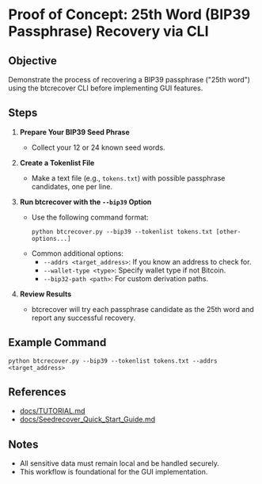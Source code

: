 # Proof of Concept: 25th Word (BIP39 Passphrase) Recovery via CLI

## Objective
Demonstrate the process of recovering a BIP39 passphrase ("25th word") using the btcrecover CLI before implementing GUI features.

## Steps

1. **Prepare Your BIP39 Seed Phrase**
   - Collect your 12 or 24 known seed words.

2. **Create a Tokenlist File**
   - Make a text file (e.g., `tokens.txt`) with possible passphrase candidates, one per line.

3. **Run btcrecover with the `--bip39` Option**
   - Use the following command format:
     ```
     python btcrecover.py --bip39 --tokenlist tokens.txt [other-options...]
     ```
   - Common additional options:
     - `--addrs <target_address>`: If you know an address to check for.
     - `--wallet-type <type>`: Specify wallet type if not Bitcoin.
     - `--bip32-path <path>`: For custom derivation paths.

4. **Review Results**
   - btcrecover will try each passphrase candidate as the 25th word and report any successful recovery.

## Example Command
```
python btcrecover.py --bip39 --tokenlist tokens.txt --addrs <target_address>
```

## References
- [docs/TUTORIAL.md](../docs/TUTORIAL.md#bip-39-passphrases)
- [docs/Seedrecover_Quick_Start_Guide.md](../docs/Seedrecover_Quick_Start_Guide.md)

## Notes
- All sensitive data must remain local and be handled securely.
- This workflow is foundational for the GUI implementation.
